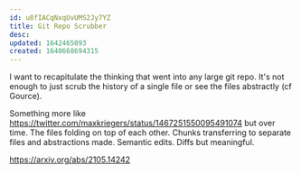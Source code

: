 ```yaml
---
id: u8fIACqNxqUvUMS2Jy7YZ
title: Git Repo Scrubber
desc: 
updated: 1642465093
created: 1640668694315
---
```


I want to recapitulate the thinking that went into any large git repo. It's not enough to just scrub the history of a single file or see the files abstractly (cf Gource).

Something more like https://twitter.com/maxkriegers/status/1467251550095491074 but over time. The files folding on top of each other. Chunks transferring to separate files and abstractions made. Semantic edits. Diffs but meaningful.

https://arxiv.org/abs/2105.14242
